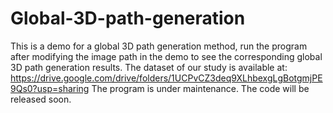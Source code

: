 # Global-3D-path-generation
This is a demo for a global 3D path generation method, run the program after modifying the image path in the demo to see the corresponding global 3D path generation results. The dataset of our study is available at: https://drive.google.com/drive/folders/1UCPvCZ3deq9XLhbexgLgBotgmjPE9Qs0?usp=sharing
The program is under maintenance. The code will be released soon.
